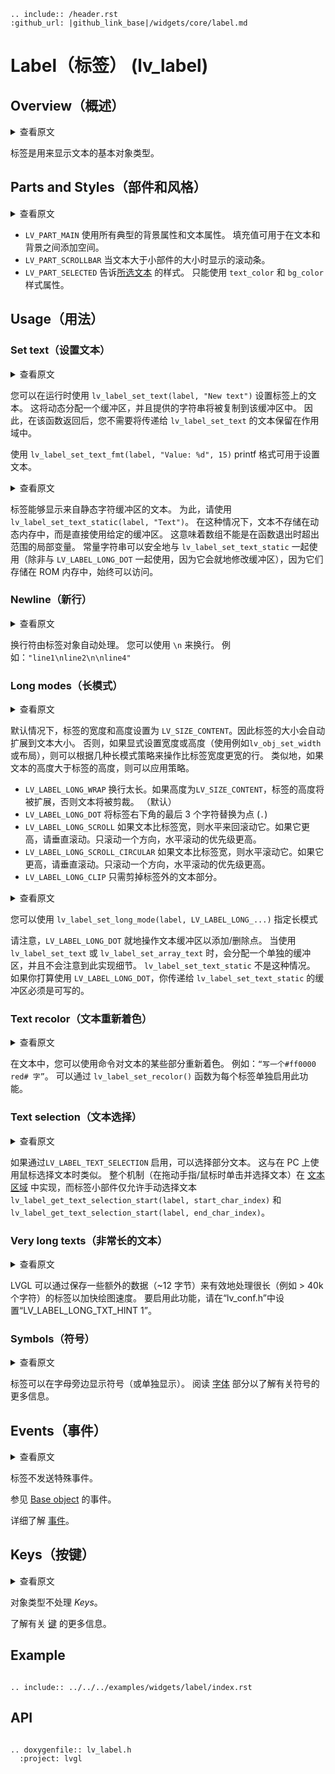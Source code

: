 ```eval_rst
.. include:: /header.rst 
:github_url: |github_link_base|/widgets/core/label.md
```
# Label（标签） (lv_label)

## Overview（概述）

<details>
<summary>查看原文</summary>
<p>

A label is the basic object type that is used to display text. 

</p>
</details>

标签是用来显示文本的基本对象类型。

## Parts and Styles（部件和风格）

<details>
<summary>查看原文</summary>
<p>

- `LV_PART_MAIN`  Uses all the typical background properties and the text properties.  The padding values can be used to add space between the text and the background.
- `LV_PART_SCROLLBAR` The scrollbar that is shown when the text is larger than the widget's size.
- `LV_PART_SELECTED` Tells the style of the [selected text](#text-selection). Only `text_color` and `bg_color` style properties can be used. 

</p>
</details>

- `LV_PART_MAIN` 使用所有典型的背景属性和文本属性。 填充值可用于在文本和背景之间添加空间。
- `LV_PART_SCROLLBAR` 当文本大于小部件的大小时显示的滚动条。
- `LV_PART_SELECTED` 告诉[所选文本](#text-selection) 的样式。 只能使用 `text_color` 和 `bg_color` 样式属性。

## Usage（用法）

### Set text（设置文本）

<details>
<summary>查看原文</summary>
<p>

You can set the text on a label at runtime with `lv_label_set_text(label, "New text")`. 
This will allocate a buffer dynamically, and the provided string will be copied into that buffer. 
Therefore, you don't need to keep the text you pass to `lv_label_set_text` in scope after that function returns.

With `lv_label_set_text_fmt(label, "Value: %d", 15)` printf formatting can be used to set the text.

</p>
</details>

您可以在运行时使用 `lv_label_set_text(label, "New text")` 设置标签上的文本。
这将动态分配一个缓冲区，并且提供的字符串将被复制到该缓冲区中。
因此，在该函数返回后，您不需要将传递给 `lv_label_set_text` 的文本保留在作用域中。

使用 `lv_label_set_text_fmt(label, "Value: %d", 15)` printf 格式可用于设置文本。

<details>
<summary>查看原文</summary>
<p>

Labels are able to show text from a static character buffer.  To do so, use `lv_label_set_text_static(label, "Text")`. 
In this case, the text is not stored in the dynamic memory and the given buffer is used directly instead. 
This means that the array can't be a local variable which goes out of scope when the function exits. 
Constant strings are safe to use with `lv_label_set_text_static` (except when used with `LV_LABEL_LONG_DOT`, as it modifies the buffer in-place), as they are stored in ROM memory, which is always accessible.

</p>
</details>

标签能够显示来自静态字符缓冲区的文本。 为此，请使用`lv_label_set_text_static(label, "Text")`。
在这种情况下，文本不存储在动态内存中，而是直接使用给定的缓冲区。
这意味着数组不能是在函数退出时超出范围的局部变量。
常量字符串可以安全地与 `lv_label_set_text_static` 一起使用（除非与 `LV_LABEL_LONG_DOT` 一起使用，因为它会就地修改缓冲区），因为它们存储在 ROM 内存中，始终可以访问。

### Newline（新行）

<details>
<summary>查看原文</summary>
<p>

Newline characters are handled automatically by the label object. You can use `\n` to make a line break. For example: `"line1\nline2\n\nline4"`

</p>
</details>

换行符由标签对象自动处理。 您可以使用 `\n` 来换行。 例如：`"line1\nline2\n\nline4"`

### Long modes（长模式）

<details>
<summary>查看原文</summary>
<p>

By default, the width and height of the label is set to `LV_SIZE_CONTENT`. Therefore the size of the label is automatically expanded to the text size. 
Otherwise, if the width or height are explicitly set (useing  e.g.`lv_obj_set_width` or a layout), the lines wider than the label's width can be manipulated according to several long mode policies. 
Similary, the policies can be applied if the height of the text is greater than the height of the label.
- `LV_LABEL_LONG_WRAP` Wrap too long lines. If the height is `LV_SIZE_CONTENT` the label's height will be expanded, otherwise the text will be clipped. (Default)
- `LV_LABEL_LONG_DOT` Replaces the last 3 characters from bottom right corner of the label with dots (`.`) 
- `LV_LABEL_LONG_SCROLL` If the text is wider than the label scroll it horizontally back and forth. If it's higher, scroll vertically. Only one direction is scrolled and horizontal scrolling has higher precedence.
- `LV_LABEL_LONG_SCROLL_CIRCULAR` If the text is wider than the label scroll it horizontally continously. If it's higher, scroll vertically. Only one direction is scrolled and horizontal scrolling has higher precedence.
- `LV_LABEL_LONG_CLIP` Simply clip the parts of the text outside of the label.

</p>
</details>

默认情况下，标签的宽度和高度设置为 `LV_SIZE_CONTENT`。因此标签的大小会自动扩展到文本大小。
否则，如果显式设置宽度或高度（使用例如`lv_obj_set_width` 或布局），则可以根据几种长模式策略来操作比标签宽度更宽的行。
类似地，如果文本的高度大于标签的高度，则可以应用策略。
- `LV_LABEL_LONG_WRAP` 换行太长。如果高度为`LV_SIZE_CONTENT`，标签的高度将被扩展，否则文本将被剪裁。 （默认）
- `LV_LABEL_LONG_DOT` 将标签右下角的最后 3 个字符替换为点 (`.`)
- `LV_LABEL_LONG_SCROLL` 如果文本比标签宽，则水平来回滚动它。如果它更高，请垂直滚动。只滚动一个方向，水平滚动的优先级更高。
- `LV_LABEL_LONG_SCROLL_CIRCULAR` 如果文本比标签宽，则水平滚动它。如果它更高，请垂直滚动。只滚动一个方向，水平滚动的优先级更高。
- `LV_LABEL_LONG_CLIP` 只需剪掉标签外的文本部分。

<details>
<summary>查看原文</summary>
<p>

You can specify the long mode with `lv_label_set_long_mode(label, LV_LABEL_LONG_...)`

Note that `LV_LABEL_LONG_DOT` manipulates the text buffer in-place in order to add/remove the dots.  
When `lv_label_set_text` or `lv_label_set_array_text` are used, a separate buffer is allocated and this implementation detail is unnoticed. 
This is not the case with `lv_label_set_text_static`. The buffer you pass to `lv_label_set_text_static` must be writable if you plan to use `LV_LABEL_LONG_DOT`.

</p>
</details>

您可以使用 `lv_label_set_long_mode(label, LV_LABEL_LONG_...)` 指定长模式

请注意，`LV_LABEL_LONG_DOT` 就地操作文本缓冲区以添加/删除点。
当使用 `lv_label_set_text` 或 `lv_label_set_array_text` 时，会分配一个单独的缓冲区，并且不会注意到此实现细节。
`lv_label_set_text_static` 不是这种情况。 如果你打算使用 `LV_LABEL_LONG_DOT`，你传递给 `lv_label_set_text_static` 的缓冲区必须是可写的。

### Text recolor（文本重新着色）

<details>
<summary>查看原文</summary>
<p>

In the text, you can use commands to recolor parts of the text. For example: `"Write a #ff0000 red# word"`. 
This feature can be enabled individually for each label by `lv_label_set_recolor()` function. 

</p>
</details>

在文本中，您可以使用命令对文本的某些部分重新着色。 例如：`“写一个#ff0000 red# 字”`。
可以通过 `lv_label_set_recolor()` 函数为每个标签单独启用此功能。

### Text selection（文本选择）

<details>
<summary>查看原文</summary>
<p>

If enabled by `LV_LABEL_TEXT_SELECTION` part of the text can be selected. It's similar when on PC a you use your mouse to select a text. 
The whole mechanism (click and select the text as you drag your finger/mouse) is implemented in [Text area](/widgets/core/textarea) and the Label widget only allows manual text selection with
`lv_label_get_text_selection_start(label, start_char_index)` and `lv_label_get_text_selection_start(label, end_char_index)`.
 
</p>
</details>

如果通过`LV_LABEL_TEXT_SELECTION` 启用，可以选择部分文本。 这与在 PC 上使用鼠标选择文本时类似。
整个机制（在拖动手指/鼠标时单击并选择文本）在 [文本区域](/widgets/core/textarea) 中实现，而标签小部件仅允许手动选择文本
`lv_label_get_text_selection_start(label, start_char_index)` 和 `lv_label_get_text_selection_start(label, end_char_index)`。

### Very long texts（非常长的文本）

<details>
<summary>查看原文</summary>
<p>

LVGL can efficiently handle very long (e.g. > 40k characters) labels by saving some extra data (~12 bytes) to speed up drawing. To enable this feature, set `LV_LABEL_LONG_TXT_HINT   1` in `lv_conf.h`.

</p>
</details>

LVGL 可以通过保存一些额外的数据（~12 字节）来有效地处理很长（例如 > 40k 个字符）的标签以加快绘图速度。 要启用此功能，请在“lv_conf.h”中设置“LV_LABEL_LONG_TXT_HINT 1”。

### Symbols（符号）

<details>
<summary>查看原文</summary>
<p>

The labels can display symbols alongside letters (or on their own). Read the [Font](/overview/font) section to learn more about the symbols.

</p>
</details>

标签可以在字母旁边显示符号（或单独显示）。 阅读 [字体](/overview/font) 部分以了解有关符号的更多信息。

## Events（事件）

<details>
<summary>查看原文</summary>
<p>

No special events are sent by the Label.

See the events of the [Base object](/widgets/obj) too.

Learn more about [Events](/overview/event).

</p>
</details>

标签不发送特殊事件。

参见 [Base object](/widgets/obj) 的事件。

详细了解 [事件](/overview/event)。

## Keys（按键）

<details>
<summary>查看原文</summary>
<p>

No *Keys* are processed by the object type.

Learn more about [Keys](/overview/indev).

</p>
</details>

对象类型不处理 *Keys*。

了解有关 [键](/overview/indev) 的更多信息。

## Example

```eval_rst

.. include:: ../../../examples/widgets/label/index.rst

```

## API 

```eval_rst

.. doxygenfile:: lv_label.h
  :project: lvgl
        
```

